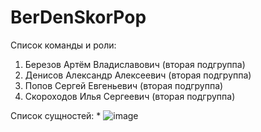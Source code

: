 # BerDenSkorPop
Список команды и роли:
1. Березов Артём Владиславович (вторая подгруппа)
2. Денисов Александр Алексеевич (вторая подгруппа)
3. Попов Сергей Евгеньевич (вторая подгруппа)
4. Скороходов Илья Сергеевич (вторая подгруппа)
 
 Список сущностей:
*
![image](https://user-images.githubusercontent.com/64580259/109860644-74ef8380-7c6f-11eb-8feb-e70d3b38db30.png)

